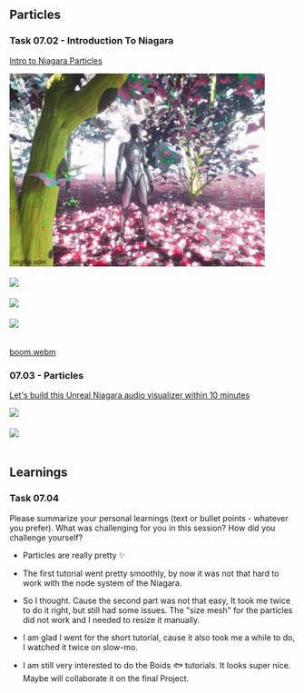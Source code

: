 ## Particles
### Task 07.02 - Introduction To Niagara
[Intro to Niagara Particles](https://www.youtube.com/watch?v=04k9JDx-KTM&list=PLUi8nuTUEtTshYxpmR7brPE3tV7JsO0VP)

<img src="img/particle1.gif" style="display: inline; width: 450px;"> <br/><br/>
<img src="img/particle2.gif" style="display: inline; width: 450px;"> <br/><br/>
<img src="img/particle1.png" style="display: inline; width: 450px;"> <br/><br/>
<img src="img/particle2.png" style="display: inline; width: 450px;"> <br/><br/>

[boom.webm](https://github.com/ctechfilmuniversity/lecture_ss23_procedural_generation_and_simulation/img/boom.webm)

### 07.03 - Particles
[Let's build this Unreal Niagara audio visualizer within 10 minutes](https://www.youtube.com/watch?v=UETAS5g-q4M&t=301s)

<img src="img/audio-visual.gif.png" style="display: inline; width: 450px;"> <br/><br/>
<img src="img/audio-visual.gif.gif" style="display: inline; width: 450px;"> <br/><br/>


## Learnings
### Task 07.04

Please summarize your personal learnings (text or bullet points - whatever you prefer). What was challenging for you in this session? How did you challenge yourself?

- Particles are really pretty :sparkles:

- The first tutorial went pretty smoothly, by now it was not that hard to work with the node system of the Niagara.

- So I thought. Cause the second part was not that easy, It took me twice to do it right, but still had some issues. The "size mesh" for the particles did not work and I needed to resize it manually.

- I am glad I went for the short tutorial, cause it also took me a while to do, I watched it twice on slow-mo.

- I am still very interested to do the Boids :fish: tutorials. It looks super nice. Maybe will collaborate it on the final Project.